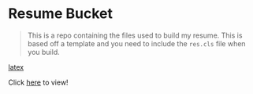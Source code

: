 # Resume Bucket

> This is a repo containing the files used to build my resume.
> This is based off a template and you need to include the `res.cls` file when you build.

[latex](https://img.shields.io/badge/language-latex-008080)

Click [here](https://github.com/Cougargriff/ResumeLatex/blob/master/resume_curr.pdf) to view!
